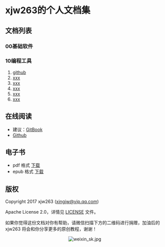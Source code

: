 # xjw263的个人文档集

## 文档列表

### 00基础软件

### 10编程工具
1. [github](11-github.md)
1. [xxx](02-xxx.md)
1. [xxx](03-xxx.md)
1. [xxx](04-xxx.md)
1. [xxx](05-xxx.md)
1. [xxx](06-xxx.md)

## 在线阅读

+ 建议：[GitBook](http://www.beagledata.com/)
+ [Github](https://www.gitbook.com/book/xingjianwei/xjwdocs)

## 电子书

+ pdf 格式 [下载](https://www.gitbook.com/download/pdf/book/xingjianwei/xjwdocs)
+ epub 格式 [下载](https://www.gitbook.com/download/epub/book/xingjianwei/xjwdocs)

## 版权

Copyright 2017 xjw263 (xingjw@vip.qq.com)

Apache License 2.0，详情见 [LICENSE](LICENSE) 文件。


如果你觉得这份文档对你有帮助，请微信扫描下方的二维码进行捐赠，加油后的 xjw263 将会和你分享更多的原创教程，谢谢！

<p align="center">
  <img src="https://github.com/xingjianwei/xjwdocs.git/blob/master/images/weixin_sk.jpg?raw=true" alt="weixin_sk.jpg"/>
</p>